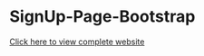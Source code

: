 # SignUp-Page-Bootstrap
[Click here to view complete website](https://ajinkya-bhilare-au50.github.io/SignUp-Page-Bootstrap/)
